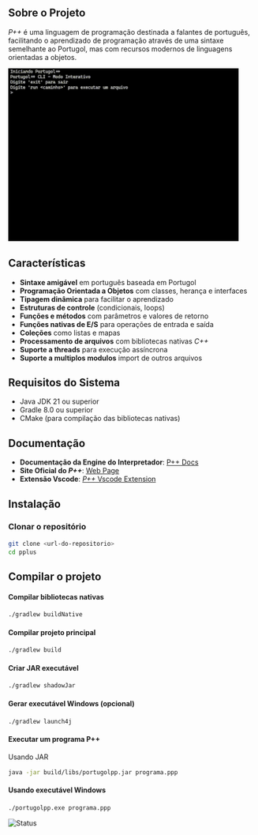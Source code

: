 ## Sobre o Projeto

_P++_ é uma linguagem de programação destinada a falantes de português, facilitando o aprendizado de programação através
de uma sintaxe semelhante ao Portugol, mas com recursos modernos de linguagens orientadas a objetos.


<img src="./asset/terminal.gif" style="height: 350px"/>

## Características

- **Sintaxe amigável** em português baseada em Portugol
- **Programação Orientada a Objetos** com classes, herança e interfaces
- **Tipagem dinâmica** para facilitar o aprendizado
- **Estruturas de controle** (condicionais, loops)
- **Funções e métodos** com parâmetros e valores de retorno
- **Funções nativas de E/S** para operações de entrada e saída
- **Coleções** como listas e mapas
- **Processamento de arquivos** com bibliotecas nativas _C++_
- **Suporte a threads** para execução assíncrona
- **Suporte a multiplos modulos** import de outros arquivos

## Requisitos do Sistema

- Java JDK 21 ou superior
- Gradle 8.0 ou superior
- CMake (para compilação das bibliotecas nativas)

## Documentação

- **Documentação da Engine do Interpretador**: [P++ Docs](https://deepwiki.com/GustavoLyra23/PPlus)
- **Site Oficial do _P++_**: [Web Page](https://gustavolyra23.github.io/pplus_web/index.html)
- **Extensão Vscode**: [
  _P++_ Vscode Extension](https://marketplace.visualstudio.com/items?itemName=gustavomirandalyra16.portugolpp)

## Instalação

### Clonar o repositório

```bash
git clone <url-do-repositorio>
cd pplus
``` 

## Compilar o projeto

#### Compilar bibliotecas nativas

```bash
./gradlew buildNative
```

#### Compilar projeto principal

```bash
./gradlew build
```

#### Criar JAR executável

```bash
./gradlew shadowJar
```

#### Gerar executável Windows (opcional)

```bash
./gradlew launch4j 
```

#### Executar um programa P++

Usando JAR

```bash
java -jar build/libs/portugolpp.jar programa.ppp
```

#### Usando executável Windows

```bash
./portugolpp.exe programa.ppp
```

<div>
<img src="https://img.shields.io/badge/status-desenvolvimento-green.svg" alt="Status" />
</div>



